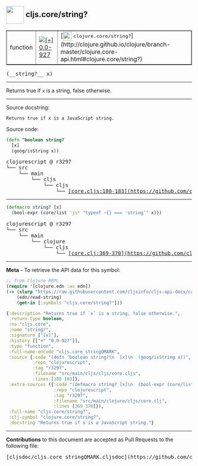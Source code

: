 ## <img width="48px" valign="middle" src="http://i.imgur.com/Hi20huC.png"> cljs.core/string?

 <table border="1">
<tr>

<td>function</td>
<td><a href="https://github.com/cljsinfo/cljs-api-docs/tree/0.0-927"><img valign="middle" alt="[+] 0.0-927" src="https://img.shields.io/badge/+-0.0--927-lightgrey.svg"></a> </td>
<td>
[<img height="24px" valign="middle" src="http://i.imgur.com/1GjPKvB.png"> <samp>clojure.core/string?</samp>](http://clojure.github.io/clojure/branch-master/clojure.core-api.html#clojure.core/string?)
</td>
</tr>
</table>

 <samp>
(__string?__ x)<br>
</samp>

---

Returns true if `x` is a string, false otherwise.

---



Source docstring:

```
Returns true if x is a JavaScript string.
```

Source code:

```clj
(defn ^boolean string?
  [x]
  (goog/isString x))
```

 <pre>
clojurescript @ r3297
└── src
    └── main
        └── cljs
            └── cljs
                └── <ins>[core.cljs:180-183](https://github.com/clojure/clojurescript/blob/r3297/src/main/cljs/cljs/core.cljs#L180-L183)</ins>
</pre>


---

```clj
(defmacro string? [x]
  (bool-expr (core/list 'js* "typeof ~{} === 'string'" x)))
```

 <pre>
clojurescript @ r3297
└── src
    └── main
        └── clojure
            └── cljs
                └── <ins>[core.clj:369-370](https://github.com/clojure/clojurescript/blob/r3297/src/main/clojure/cljs/core.clj#L369-L370)</ins>
</pre>

---

__Meta__ - To retrieve the API data for this symbol:

```clj
;; from Clojure REPL
(require '[clojure.edn :as edn])
(-> (slurp "https://raw.githubusercontent.com/cljsinfo/cljs-api-docs/catalog/cljs-api.edn")
    (edn/read-string)
    (get-in [:symbols "cljs.core/string?"]))
```

```clj
{:description "Returns true if `x` is a string, false otherwise.",
 :return-type boolean,
 :ns "cljs.core",
 :name "string?",
 :signature ["[x]"],
 :history [["+" "0.0-927"]],
 :type "function",
 :full-name-encode "cljs.core_stringQMARK",
 :source {:code "(defn ^boolean string?\n  [x]\n  (goog/isString x))",
          :repo "clojurescript",
          :tag "r3297",
          :filename "src/main/cljs/cljs/core.cljs",
          :lines [180 183]},
 :extra-sources ({:code "(defmacro string? [x]\n  (bool-expr (core/list 'js* \"typeof ~{} === 'string'\" x)))",
                  :repo "clojurescript",
                  :tag "r3297",
                  :filename "src/main/clojure/cljs/core.clj",
                  :lines [369 370]}),
 :full-name "cljs.core/string?",
 :clj-symbol "clojure.core/string?",
 :docstring "Returns true if x is a JavaScript string."}

```

---

__Contributions__ to this document are accepted as Pull Requests to the following file:

 <pre>
[cljsdoc/cljs.core_stringQMARK.cljsdoc](https://github.com/cljsinfo/cljs-api-docs/blob/master/cljsdoc/cljs.core_stringQMARK.cljsdoc)
</pre>

